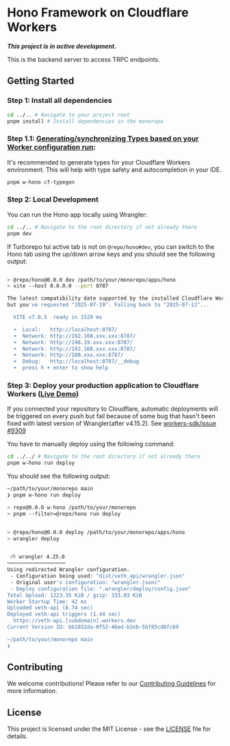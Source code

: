 # Hono Framework on Cloudflare Workers

**_This project is in active development._**

This is the backend server to access TRPC endpoints.

## Getting Started

### Step 1: Install all dependencies

```bash
cd ../.. # Navigate to your project root
pnpm install # Install dependencies in the monorepo
```

### Step 1.1: [Generating/synchronizing Types based on your Worker configuration run](https://developers.cloudflare.com/workers/wrangler/commands/#types):

It's recommended to generate types for your Cloudflare Workers environment. This will help with type safety and autocompletion in your IDE.

```bash
pnpm w-hono cf-typegen
```

### Step 2: Local Development

You can run the Hono app locally using Wrangler:

```bash
cd ../.. # Navigate to the root directory if not already there
pnpm dev
```

If Turborepo tui active tab is not on `@repo/hono#dev`, you can switch to the Hono tab using the up/down arrow keys and you should see the following output:

```bash

> @repo/hono@0.0.0 dev /path/to/your/monorepo/apps/hono
> vite --host 0.0.0.0 --port 8787

The latest compatibility date supported by the installed Cloudflare Workers Runtime is "2025-07-12",
but you've requested "2025-07-19". Falling back to "2025-07-12"...

  VITE v7.0.5  ready in 1529 ms

  ➜  Local:   http://localhost:8787/
  ➜  Network: http://192.168.xxx.xxx:8787/
  ➜  Network: http://198.19.xxx.xxx:8787/
  ➜  Network: http://192.168.xxx.xxx:8787/
  ➜  Network: http://100.xxx.xxx:8787/
  ➜  Debug:   http://localhost:8787/__debug
  ➜  press h + enter to show help
```

### Step 3: Deploy your production application to Cloudflare Workers ([Live Demo](https://veth-api.waptik.workers.dev))

If you connected your repository to Cloudflare, automatic deployments will be triggered on every push but fail because of some bug that hasn't been fixed with latest version of Wrangler(after v4.15.2). See [workers-sdk/issue #9309](https://github.com/cloudflare/workers-sdk/issues/9309)

You have to manually deploy using the following command:

```bash
cd ../../ # Navigate to the root directory if not already there
pnpm w-hono run deploy
```

You should see the following output:

```bash
~/path/to/your/monorepo main                                                                                                                                     9m 23s 01:06:34
❯ pnpm w-hono run deploy

> repo@0.0.0 w-hono /path/to/your/monorepo
> pnpm --filter=@repo/hono run deploy


> @repo/hono@0.0.0 deploy /path/to/your/monorepo/apps/hono
> wrangler deploy


 ⛅️ wrangler 4.25.0
───────────────────
Using redirected Wrangler configuration.
 - Configuration being used: "dist/veth_api/wrangler.json"
 - Original user's configuration: "wrangler.jsonc"
 - Deploy configuration file: ".wrangler/deploy/config.json"
Total Upload: 1223.35 KiB / gzip: 333.03 KiB
Worker Startup Time: 42 ms
Uploaded veth-api (8.74 sec)
Deployed veth-api triggers (1.44 sec)
  https://veth-api.[subdomain].workers.dev
Current Version ID: bb1032da-0f52-46ed-b2eb-5bf85cd8fc69

~/path/to/your/monorepo main                                                                                                                                        21s 01:07:14
❯
```

## Contributing

We welcome contributions! Please refer to our [Contributing Guidelines](./CONTRIBUTING.md) for more information.

## License

This project is licensed under the MIT License - see the [LICENSE](LICENSE) file for details.
